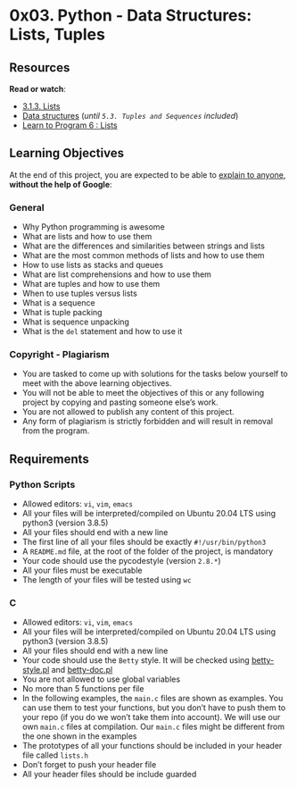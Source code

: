 # 0x03. Python - Data Structures: Lists, Tuples

Resources
---------

**Read or watch**:

*   [3.1.3. Lists](/rltoken/VarQbHxfmbnpGnaGp3Nb_A "3.1.3. Lists")
*   [Data structures](/rltoken/2aa8Mp-V2eSieGeX3OX8yQ "Data structures") (_until `5.3. Tuples and Sequences` included_)
*   [Learn to Program 6 : Lists](/rltoken/BX2_CuHj1sq4eYGiXbCYSg "Learn to Program 6 : Lists")

Learning Objectives
-------------------

At the end of this project, you are expected to be able to [explain to anyone](/rltoken/qZrNhvUqi5zcqE4cMFGU6Q "explain to anyone"), **without the help of Google**:

### General

*   Why Python programming is awesome
*   What are lists and how to use them
*   What are the differences and similarities between strings and lists
*   What are the most common methods of lists and how to use them
*   How to use lists as stacks and queues
*   What are list comprehensions and how to use them
*   What are tuples and how to use them
*   When to use tuples versus lists
*   What is a sequence
*   What is tuple packing
*   What is sequence unpacking
*   What is the `del` statement and how to use it

### Copyright - Plagiarism

*   You are tasked to come up with solutions for the tasks below yourself to meet with the above learning objectives.
*   You will not be able to meet the objectives of this or any following project by copying and pasting someone else’s work.
*   You are not allowed to publish any content of this project.
*   Any form of plagiarism is strictly forbidden and will result in removal from the program.

Requirements
------------

### Python Scripts

*   Allowed editors: `vi`, `vim`, `emacs`
*   All your files will be interpreted/compiled on Ubuntu 20.04 LTS using python3 (version 3.8.5)
*   All your files should end with a new line
*   The first line of all your files should be exactly `#!/usr/bin/python3`
*   A `README.md` file, at the root of the folder of the project, is mandatory
*   Your code should use the pycodestyle (version `2.8.*`)
*   All your files must be executable
*   The length of your files will be tested using `wc`

### C

*   Allowed editors: `vi`, `vim`, `emacs`
*   All your files will be interpreted/compiled on Ubuntu 20.04 LTS using python3 (version 3.8.5)
*   All your files should end with a new line
*   Your code should use the `Betty` style. It will be checked using [betty-style.pl](https://github.com/alx-tools/Betty/blob/master/betty-style.pl "betty-style.pl") and [betty-doc.pl](https://github.com/alx-tools/Betty/blob/master/betty-doc.pl "betty-doc.pl")
*   You are not allowed to use global variables
*   No more than 5 functions per file
*   In the following examples, the `main.c` files are shown as examples. You can use them to test your functions, but you don’t have to push them to your repo (if you do we won’t take them into account). We will use our own `main.c` files at compilation. Our `main.c` files might be different from the one shown in the examples
*   The prototypes of all your functions should be included in your header file called `lists.h`
*   Don’t forget to push your header file
*   All your header files should be include guarded
